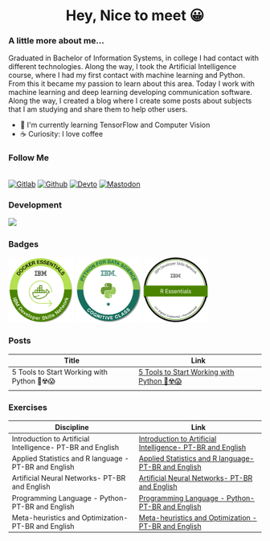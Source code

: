 <h1 align="center">
   Hey, Nice to meet 😀  
</h1>

### A little more about me...

Graduated in Bachelor of Information Systems, in college I had contact with different technologies. Along the way, I took the Artificial Intelligence course, where I had my first contact with machine learning and Python. From this it became my passion to learn about this area. Today I work with machine learning and deep learning developing communication software. Along the way, I created a blog where I create some posts about subjects that I am studying and share them to help other users.

- 📖  I'm currently learning TensorFlow and Computer Vision
- ☕ Curiosity: I love coffee


### Follow Me
<div style="display: inline_block"><br>
  <a target="_blank" href="https://gitlab.com/public-dev-projects-1">	<img alt="Gitlab" src="https://skillicons.dev/icons?i=gitlab"/></a>
  <a target="_blank" href="https://github.com/sc0v0ne">	<img alt="Github" src="https://skillicons.dev/icons?i=github"/></a>
  <a target="_blank" href="https://dev.to/sc0v0ne">	<img alt="Devto" src="https://skillicons.dev/icons?i=devto"/></a>
  <a target="_blank" href="https://mastodon.social/@sc0v0ne">	<img alt="Mastodon" src="https://skillicons.dev/icons?i=mastodon"/></a>
</div>

### Development
[![](https://skillicons.dev/icons?i=python,bash,vscode,linux,aws,fastapi,javascript,typescript,markdown,scikitlearn,tensorflow,git,docker)](https://skillicons.dev)

### Badges

<div style="display: inline_block">
 <img src="Docker_Essentials_-_ISDN.png" style="width:130px;height:130px;">
 <img src="Python_101_Data_Science.png" style="width:130px;height:130px;">
 <img src="R_Essentials.png" style="width:130px;height:130px;">
</div>

### Posts

| Title | Link |
|----|----|
| 5 Tools to Start Working with Python 🤯☢️😱| [5 Tools to Start Working with Python 🤯☢️😱](https://dev.to/sc0v0ne/no-excuses-to-start-working-with-python-cli)|

### Exercises

| Discipline | Link |
|----|----|
| Introduction to Artificial Intelligence- PT-BR and English| [Introduction to Artificial Intelligence- PT-BR and English](https://app.studysmarter.de/studyset/21471340?ref=MIwkw7FeDDJyE9x9ZZh6jKz6uqsbTgW6)|
| Applied Statistics and R language - PT-BR and English| [Applied Statistics and R language- PT-BR and English](https://app.studysmarter.de/studyset/22984443?ref=MIwkw7FeDDJyE9x9ZZh6jKz6uqsbTgW6)|
| Artificial Neural Networks- PT-BR and English| [Artificial Neural Networks- PT-BR and English](https://app.studysmarter.de/studyset/22984432?ref=MIwkw7FeDDJyE9x9ZZh6jKz6uqsbTgW6)|
|Programming Language - Python- PT-BR and English| [Programming Language - Python- PT-BR and English](https://app.studysmarter.de/studyset/21471344?ref=MIwkw7FeDDJyE9x9ZZh6jKz6uqsbTgW6)|
|Meta-heuristics and Optimization- PT-BR and English| [Meta-heuristics and Optimization - PT-BR and English](https://app.studysmarter.de/studyset/22984437?ref=MIwkw7FeDDJyE9x9ZZh6jKz6uqsbTgW6)|





